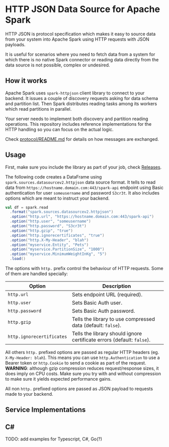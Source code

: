 # HTTP JSON Data Source for Apache Spark

HTTP JSON is protocol specification which makes it easy to source data from your system into Apache Spark using HTTP requests with JSON payloads.

It is useful for scenarios where you need to fetch data from a system for which there is no native Spark connector or reading data directly from the data source is not possible, complex or undesired.

## How it works

Apache Spark uses `spark-httpjson` client library to connect to your backend. It issues a couple of discovery requests asking for data schema and partition list. Then Spark distributes reading tasks among its workers which read partitions in parallel.

Your server needs to implement both discovery and partition reading operations. This repository includes reference implementations for the HTTP handling so you can focus on the actual logic.

Check [protocol/README.md](protocol/README.md) for details on how messages are exchanged.

## Usage

First, make sure you include the library as part of your job, check [Releases](https://github.com/igorgatis/spark-httpjson/releases).

The following code creates a DataFrame using `spark.sources.datasourcev2.httpjson` data source format. It tells to read data from `https://hostname.domain.com:443/spark-api` endpoint using Basic authentication for user `someusername` and password `S3cr3t`. It also includes options which are meant to instruct your backend.

```scala
val df = spark.read
  .format("spark.sources.datasourcev2.httpjson")
  .option("http.url", "https://hostname.domain.com:443/spark-api")
  .option("http.user", "someusername")
  .option("http.password", "S3cr3t")
  .option("http.gzip", "true")
  .option("http.ignorecertificates", "true")
  .option("http.X-My-Header", "blah")
  .option("myservice.Entity", "Pets")
  .option("myservice.PartitionSize", "1000")
  .option("myservice.MinimumWeightInKg", "5")
  .load()
```

The options with `http.` prefix control the behaviour of HTTP requests. Some of them are handled specially:

| Option | Description |
| ------ | ----------- |
| `http.url` | Sets endpoint URL (required). |
| `http.user` | Sets Basic Auth user. |
| `http.password` | Sets Basic Auth password. |
| `http.gzip` | Tells the library to use compressed data (default: `false`). |
| `http.ignorecertificates` | Tells the library should ignore certificate errors (default: `false`). |

All others `http.` prefixed options are passed as regular HTTP headers (eg. `X-My-Header: blah`). This means you can use `http.Authentication` to use a Bearer token or `http.Cookie` to send a cookie as part of the request. **WARNING**: although gzip compression reduces request/response sizes, it does imply on CPU costs. Make sure you try with and without compression to make sure it yields expected performance gains.

All non `http.` prefixed options are passed as JSON payload to requests made to your backend.

## Service Implementations

## C#

TODO: add examples for Typescript, C#, Go(?)

